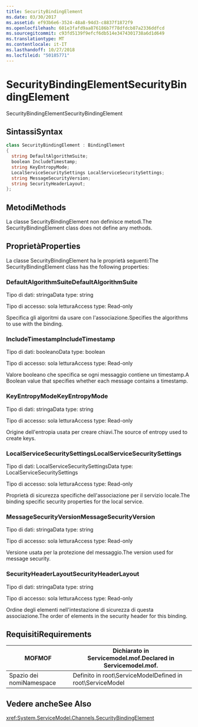 ```yaml
---
title: SecurityBindingElement
ms.date: 03/30/2017
ms.assetid: ef93b6e6-3524-48a8-94d3-c8837f1872f9
ms.openlocfilehash: 601e3fafd9aa876186b7f78dfdcb87a2336ddfcd
ms.sourcegitcommit: c93fd5139f9efcf6db514e3474301738a6d1d649
ms.translationtype: MT
ms.contentlocale: it-IT
ms.lasthandoff: 10/27/2018
ms.locfileid: "50185771"
---
```

# <a name="securitybindingelement"></a><span data-ttu-id="d8de5-102">SecurityBindingElement</span><span class="sxs-lookup"><span data-stu-id="d8de5-102">SecurityBindingElement</span></span>
<span data-ttu-id="d8de5-103">SecurityBindingElement</span><span class="sxs-lookup"><span data-stu-id="d8de5-103">SecurityBindingElement</span></span>  
  
## <a name="syntax"></a><span data-ttu-id="d8de5-104">Sintassi</span><span class="sxs-lookup"><span data-stu-id="d8de5-104">Syntax</span></span>  
  
```csharp
class SecurityBindingElement : BindingElement  
{  
  string DefaultAlgorithmSuite;  
  boolean IncludeTimestamp;  
  string KeyEntropyMode;  
  LocalServiceSecuritySettings LocalServiceSecuritySettings;  
  string MessageSecurityVersion;  
  string SecurityHeaderLayout;  
};  
```  
  
## <a name="methods"></a><span data-ttu-id="d8de5-105">Metodi</span><span class="sxs-lookup"><span data-stu-id="d8de5-105">Methods</span></span>  
 <span data-ttu-id="d8de5-106">La classe SecurityBindingElement non definisce metodi.</span><span class="sxs-lookup"><span data-stu-id="d8de5-106">The SecurityBindingElement class does not define any methods.</span></span>  
  
## <a name="properties"></a><span data-ttu-id="d8de5-107">Proprietà</span><span class="sxs-lookup"><span data-stu-id="d8de5-107">Properties</span></span>  
 <span data-ttu-id="d8de5-108">La classe SecurityBindingElement ha le proprietà seguenti:</span><span class="sxs-lookup"><span data-stu-id="d8de5-108">The SecurityBindingElement class has the following properties:</span></span>  
  
### <a name="defaultalgorithmsuite"></a><span data-ttu-id="d8de5-109">DefaultAlgorithmSuite</span><span class="sxs-lookup"><span data-stu-id="d8de5-109">DefaultAlgorithmSuite</span></span>  
 <span data-ttu-id="d8de5-110">Tipo di dati: stringa</span><span class="sxs-lookup"><span data-stu-id="d8de5-110">Data type: string</span></span>  
  
 <span data-ttu-id="d8de5-111">Tipo di accesso: sola lettura</span><span class="sxs-lookup"><span data-stu-id="d8de5-111">Access type: Read-only</span></span>  
  
 <span data-ttu-id="d8de5-112">Specifica gli algoritmi da usare con l'associazione.</span><span class="sxs-lookup"><span data-stu-id="d8de5-112">Specifies the algorithms to use with the binding.</span></span>  
  
### <a name="includetimestamp"></a><span data-ttu-id="d8de5-113">IncludeTimestamp</span><span class="sxs-lookup"><span data-stu-id="d8de5-113">IncludeTimestamp</span></span>  
 <span data-ttu-id="d8de5-114">Tipo di dati: booleano</span><span class="sxs-lookup"><span data-stu-id="d8de5-114">Data type: boolean</span></span>  
  
 <span data-ttu-id="d8de5-115">Tipo di accesso: sola lettura</span><span class="sxs-lookup"><span data-stu-id="d8de5-115">Access type: Read-only</span></span>  
  
 <span data-ttu-id="d8de5-116">Valore booleano che specifica se ogni messaggio contiene un timestamp.</span><span class="sxs-lookup"><span data-stu-id="d8de5-116">A Boolean value that specifies whether each message contains a timestamp.</span></span>  
  
### <a name="keyentropymode"></a><span data-ttu-id="d8de5-117">KeyEntropyMode</span><span class="sxs-lookup"><span data-stu-id="d8de5-117">KeyEntropyMode</span></span>  
 <span data-ttu-id="d8de5-118">Tipo di dati: stringa</span><span class="sxs-lookup"><span data-stu-id="d8de5-118">Data type: string</span></span>  
  
 <span data-ttu-id="d8de5-119">Tipo di accesso: sola lettura</span><span class="sxs-lookup"><span data-stu-id="d8de5-119">Access type: Read-only</span></span>  
  
 <span data-ttu-id="d8de5-120">Origine dell'entropia usata per creare chiavi.</span><span class="sxs-lookup"><span data-stu-id="d8de5-120">The source of entropy used to create keys.</span></span>  
  
### <a name="localservicesecuritysettings"></a><span data-ttu-id="d8de5-121">LocalServiceSecuritySettings</span><span class="sxs-lookup"><span data-stu-id="d8de5-121">LocalServiceSecuritySettings</span></span>  
 <span data-ttu-id="d8de5-122">Tipo di dati: LocalServiceSecuritySettings</span><span class="sxs-lookup"><span data-stu-id="d8de5-122">Data type: LocalServiceSecuritySettings</span></span>  
  
 <span data-ttu-id="d8de5-123">Tipo di accesso: sola lettura</span><span class="sxs-lookup"><span data-stu-id="d8de5-123">Access type: Read-only</span></span>  
  
 <span data-ttu-id="d8de5-124">Proprietà di sicurezza specifiche dell'associazione per il servizio locale.</span><span class="sxs-lookup"><span data-stu-id="d8de5-124">The binding specific security properties for the local service.</span></span>  
  
### <a name="messagesecurityversion"></a><span data-ttu-id="d8de5-125">MessageSecurityVersion</span><span class="sxs-lookup"><span data-stu-id="d8de5-125">MessageSecurityVersion</span></span>  
 <span data-ttu-id="d8de5-126">Tipo di dati: stringa</span><span class="sxs-lookup"><span data-stu-id="d8de5-126">Data type: string</span></span>  
  
 <span data-ttu-id="d8de5-127">Tipo di accesso: sola lettura</span><span class="sxs-lookup"><span data-stu-id="d8de5-127">Access type: Read-only</span></span>  
  
 <span data-ttu-id="d8de5-128">Versione usata per la protezione del messaggio.</span><span class="sxs-lookup"><span data-stu-id="d8de5-128">The version used for message security.</span></span>  
  
### <a name="securityheaderlayout"></a><span data-ttu-id="d8de5-129">SecurityHeaderLayout</span><span class="sxs-lookup"><span data-stu-id="d8de5-129">SecurityHeaderLayout</span></span>  
 <span data-ttu-id="d8de5-130">Tipo di dati: stringa</span><span class="sxs-lookup"><span data-stu-id="d8de5-130">Data type: string</span></span>  
  
 <span data-ttu-id="d8de5-131">Tipo di accesso: sola lettura</span><span class="sxs-lookup"><span data-stu-id="d8de5-131">Access type: Read-only</span></span>  
  
 <span data-ttu-id="d8de5-132">Ordine degli elementi nell'intestazione di sicurezza di questa associazione.</span><span class="sxs-lookup"><span data-stu-id="d8de5-132">The order of elements in the security header for this binding.</span></span>  
  
## <a name="requirements"></a><span data-ttu-id="d8de5-133">Requisiti</span><span class="sxs-lookup"><span data-stu-id="d8de5-133">Requirements</span></span>  
  
|<span data-ttu-id="d8de5-134">MOF</span><span class="sxs-lookup"><span data-stu-id="d8de5-134">MOF</span></span>|<span data-ttu-id="d8de5-135">Dichiarato in Servicemodel.mof.</span><span class="sxs-lookup"><span data-stu-id="d8de5-135">Declared in Servicemodel.mof.</span></span>|  
|---------|-----------------------------------|  
|<span data-ttu-id="d8de5-136">Spazio dei nomi</span><span class="sxs-lookup"><span data-stu-id="d8de5-136">Namespace</span></span>|<span data-ttu-id="d8de5-137">Definito in root\ServiceModel</span><span class="sxs-lookup"><span data-stu-id="d8de5-137">Defined in root\ServiceModel</span></span>|  
  
## <a name="see-also"></a><span data-ttu-id="d8de5-138">Vedere anche</span><span class="sxs-lookup"><span data-stu-id="d8de5-138">See Also</span></span>  
 <xref:System.ServiceModel.Channels.SecurityBindingElement>
